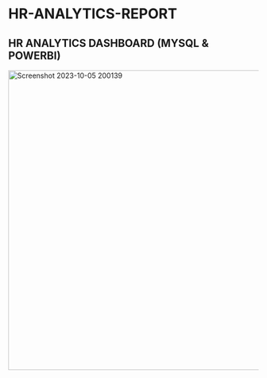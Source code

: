 # HR-ANALYTICS-REPORT
## HR ANALYTICS DASHBOARD (MYSQL &amp; POWERBI)

<img width="604" alt="Screenshot 2023-10-05 200139" src="https://github.com/EricEsatia/HR-ANALYTICS-REPORT/assets/145187562/75afcec2-a2cf-4ed0-bde3-04c411f97377">
